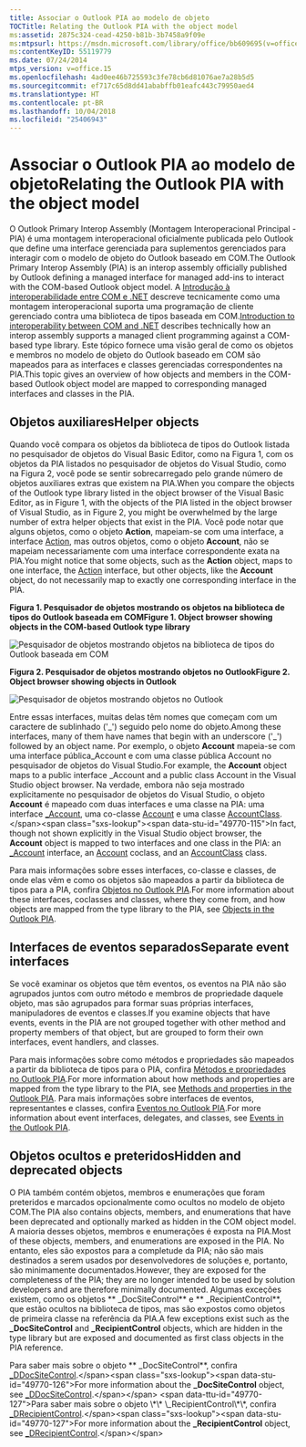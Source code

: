 ```yaml
---
title: Associar o Outlook PIA ao modelo de objeto
TOCTitle: Relating the Outlook PIA with the object model
ms:assetid: 2875c324-cead-4250-b81b-3b7458a9f09e
ms:mtpsurl: https://msdn.microsoft.com/library/office/bb609695(v=office.15)
ms:contentKeyID: 55119779
ms.date: 07/24/2014
mtps_version: v=office.15
ms.openlocfilehash: 4ad0ee46b725593c3fe78cb6d81076ae7a28b5d5
ms.sourcegitcommit: ef717c65d8dd41ababffb01eafc443c79950aed4
ms.translationtype: HT
ms.contentlocale: pt-BR
ms.lasthandoff: 10/04/2018
ms.locfileid: "25406943"
---
```

# <a name="relating-the-outlook-pia-with-the-object-model"></a><span data-ttu-id="49770-102">Associar o Outlook PIA ao modelo de objeto</span><span class="sxs-lookup"><span data-stu-id="49770-102">Relating the Outlook PIA with the object model</span></span>

<span data-ttu-id="49770-103">O Outlook Primary Interop Assembly (Montagem Interoperacional Principal - PIA) é uma montagem interoperacional oficialmente publicada pelo Outlook que define uma interface gerenciada para suplementos gerenciados para interagir com o modelo de objeto do Outlook baseado em COM.</span><span class="sxs-lookup"><span data-stu-id="49770-103">The Outlook Primary Interop Assembly (PIA) is an interop assembly officially published by Outlook defining a managed interface for managed add-ins to interact with the COM-based Outlook object model.</span></span> <span data-ttu-id="49770-104">A [Introdução à interoperabilidade entre COM e .NET](introduction-to-interoperability-between-com-and-net.md) descreve tecnicamente como uma montagem interoperacional suporta uma programação de cliente gerenciado contra uma biblioteca de tipos baseada em COM.</span><span class="sxs-lookup"><span data-stu-id="49770-104">[Introduction to interoperability between COM and .NET](introduction-to-interoperability-between-com-and-net.md) describes technically how an interop assembly supports a managed client programming against a COM-based type library.</span></span> <span data-ttu-id="49770-105">Este tópico fornece uma visão geral de como os objetos e membros no modelo de objeto do Outlook baseado em COM são mapeados para as interfaces e classes gerenciadas correspondentes na PIA.</span><span class="sxs-lookup"><span data-stu-id="49770-105">This topic gives an overview of how objects and members in the COM-based Outlook object model are mapped to corresponding managed interfaces and classes in the PIA.</span></span>

## <a name="helper-objects"></a><span data-ttu-id="49770-106">Objetos auxiliares</span><span class="sxs-lookup"><span data-stu-id="49770-106">Helper objects</span></span>

<span data-ttu-id="49770-107">Quando você compara os objetos da biblioteca de tipos do Outlook listada no pesquisador de objetos do Visual Basic Editor, como na Figura 1, com os objetos da PIA listados no pesquisador de objetos do Visual Studio, como na Figura 2, você pode se sentir sobrecarregado pelo grande número de objetos auxiliares extras que existem na PIA.</span><span class="sxs-lookup"><span data-stu-id="49770-107">When you compare the objects of the Outlook type library listed in the object browser of the Visual Basic Editor, as in Figure 1, with the objects of the PIA listed in the object browser of Visual Studio, as in Figure 2, you might be overwhelmed by the large number of extra helper objects that exist in the PIA.</span></span> <span data-ttu-id="49770-108">Você pode notar que alguns objetos, como o objeto **Action**, mapeiam-se com uma interface, a interface [Action](https://msdn.microsoft.com/library/bb646971\(v=office.15\)), mas outros objetos, como o objeto **Account**, não se mapeiam necessariamente com uma interface correspondente exata na PIA.</span><span class="sxs-lookup"><span data-stu-id="49770-108">You might notice that some objects, such as the **Action** object, maps to one interface, the [Action](https://msdn.microsoft.com/library/bb646971\(v=office.15\)) interface, but other objects, like the **Account** object, do not necessarily map to exactly one corresponding interface in the PIA.</span></span>

<span data-ttu-id="49770-109">**Figura 1. Pesquisador de objetos mostrando os objetos na biblioteca de tipos do Outlook baseada em COM**</span><span class="sxs-lookup"><span data-stu-id="49770-109">**Figure 1. Object browser showing objects in the COM-based Outlook type library**</span></span>

![Pesquisador de objetos mostrando objetos na biblioteca de tipos do Outlook baseada em COM](media/pia-vba-project.gif)

<span data-ttu-id="49770-111">**Figura 2. Pesquisador de objetos mostrando objetos no Outlook**</span><span class="sxs-lookup"><span data-stu-id="49770-111">**Figure 2. Object browser showing objects in Outlook**</span></span>

![Pesquisador de objetos mostrando objetos no Outlook](media/pia-object-browser.jpg)

<span data-ttu-id="49770-113">Entre essas interfaces, muitas delas têm nomes que começam com um caractere de sublinhado ('\_') seguido pelo nome do objeto.</span><span class="sxs-lookup"><span data-stu-id="49770-113">Among these interfaces, many of them have names that begin with an underscore ('\_') followed by an object name.</span></span> <span data-ttu-id="49770-114">Por exemplo, o objeto **Account** mapeia-se com uma interface pública\_Account e com uma classe pública Account no pesquisador de objetos do Visual Studio.</span><span class="sxs-lookup"><span data-stu-id="49770-114">For example, the **Account** object maps to a public interface \_Account and a public class Account in the Visual Studio object browser.</span></span> <span data-ttu-id="49770-115">Na verdade, embora não seja mostrado explicitamente no pesquisador de objetos do Visual Studio, o objeto **Account** é mapeado com duas interfaces e uma classe na PIA: uma interface [\_Account](https://msdn.microsoft.com/library/bb609471\(v=office.15\)), uma co-classe [Account](https://msdn.microsoft.com/library/bb645103\(v=office.15\)) e uma classe [AccountClass](https://msdn.microsoft.com/library/bb645768\(v=office.15\)).</span><span class="sxs-lookup"><span data-stu-id="49770-115">In fact, though not shown explicitly in the Visual Studio object browser, the **Account** object is mapped to two interfaces and one class in the PIA: an [\_Account](https://msdn.microsoft.com/library/bb609471\(v=office.15\)) interface, an [Account](https://msdn.microsoft.com/library/bb645103\(v=office.15\)) coclass, and an [AccountClass](https://msdn.microsoft.com/library/bb645768\(v=office.15\)) class.</span></span> 

<span data-ttu-id="49770-116">Para mais informações sobre esses interfaces, co-classe e classes, de onde elas vêm e como os objetos são mapeados a partir da biblioteca de tipos para a PIA, confira [Objetos no Outlook PIA](objects-in-the-outlook-pia.md).</span><span class="sxs-lookup"><span data-stu-id="49770-116">For more information about these interfaces, coclasses and classes, where they come from, and how objects are mapped from the type library to the PIA, see [Objects in the Outlook PIA](objects-in-the-outlook-pia.md).</span></span>

## <a name="separate-event-interfaces"></a><span data-ttu-id="49770-117">Interfaces de eventos separados</span><span class="sxs-lookup"><span data-stu-id="49770-117">Separate event interfaces</span></span>

<span data-ttu-id="49770-118">Se você examinar os objetos que têm eventos, os eventos na PIA não são agrupados juntos com outro método e membros de propriedade daquele objeto, mas são agrupados para formar suas próprias interfaces, manipuladores de eventos e classes.</span><span class="sxs-lookup"><span data-stu-id="49770-118">If you examine objects that have events, events in the PIA are not grouped together with other method and property members of that object, but are grouped to form their own interfaces, event handlers, and classes.</span></span> 

<span data-ttu-id="49770-119">Para mais informações sobre como métodos e propriedades são mapeados a partir da biblioteca de tipos para o PIA, confira [Métodos e propriedades no Outlook PIA](methods-and-properties-in-the-outlook-pia.md).</span><span class="sxs-lookup"><span data-stu-id="49770-119">For more information about how methods and properties are mapped from the type library to the PIA, see [Methods and properties in the Outlook PIA](methods-and-properties-in-the-outlook-pia.md).</span></span> <span data-ttu-id="49770-120">Para mais informações sobre interfaces de eventos, representantes e classes, confira [Eventos no Outlook PIA](events-in-the-outlook-pia.md).</span><span class="sxs-lookup"><span data-stu-id="49770-120">For more information about event interfaces, delegates, and classes, see [Events in the Outlook PIA](events-in-the-outlook-pia.md).</span></span>

## <a name="hidden-and-deprecated-objects"></a><span data-ttu-id="49770-121">Objetos ocultos e preteridos</span><span class="sxs-lookup"><span data-stu-id="49770-121">Hidden and deprecated objects</span></span>

<span data-ttu-id="49770-122">O PIA também contém objetos, membros e enumerações que foram preteridos e marcados opcionalmente como ocultos no modelo de objeto COM.</span><span class="sxs-lookup"><span data-stu-id="49770-122">The PIA also contains objects, members, and enumerations that have been deprecated and optionally marked as hidden in the COM object model.</span></span> <span data-ttu-id="49770-123">A maioria desses objetos, membros e enumerações é exposta na PIA.</span><span class="sxs-lookup"><span data-stu-id="49770-123">Most of these objects, members, and enumerations are exposed in the PIA.</span></span> <span data-ttu-id="49770-124">No entanto, eles são expostos para a completude da PIA; não são mais destinados a serem usados por desenvolvedores de soluções e, portanto, são minimamente documentados.</span><span class="sxs-lookup"><span data-stu-id="49770-124">However, they are exposed for the completeness of the PIA; they are no longer intended to be used by solution developers and are therefore minimally documented.</span></span> <span data-ttu-id="49770-125">Algumas exceções existem, como os objetos \*\* \_DocSiteControl\*\* e \*\* \_RecipientControl\*\*, que estão ocultos na biblioteca de tipos, mas são expostos como objetos de primeira classe na referência da PIA.</span><span class="sxs-lookup"><span data-stu-id="49770-125">A few exceptions exist such as the **\_DocSiteControl** and **\_RecipientControl** objects, which are hidden in the type library but are exposed and documented as first class objects in the PIA reference.</span></span> 

<span data-ttu-id="49770-126">Para saber mais sobre o objeto \*\* \_DocSiteControl\*\*, confira [ \_DDocSiteControl](https://msdn.microsoft.com/library/bb609520\(v=office.15\)).</span><span class="sxs-lookup"><span data-stu-id="49770-126">For more information about the **\_DocSiteControl** object, see [\_DDocSiteControl](https://msdn.microsoft.com/library/bb609520\(v=office.15\)).</span></span> <span data-ttu-id="49770-127">Para saber mais sobre o objeto \*\* \_RecipientControl\*\*, confira [ \_DRecipientControl](https://msdn.microsoft.com/library/bb609501\(v=office.15\)).</span><span class="sxs-lookup"><span data-stu-id="49770-127">For more information about the **\_RecipientControl** object, see [\_DRecipientControl](https://msdn.microsoft.com/library/bb609501\(v=office.15\)).</span></span>



